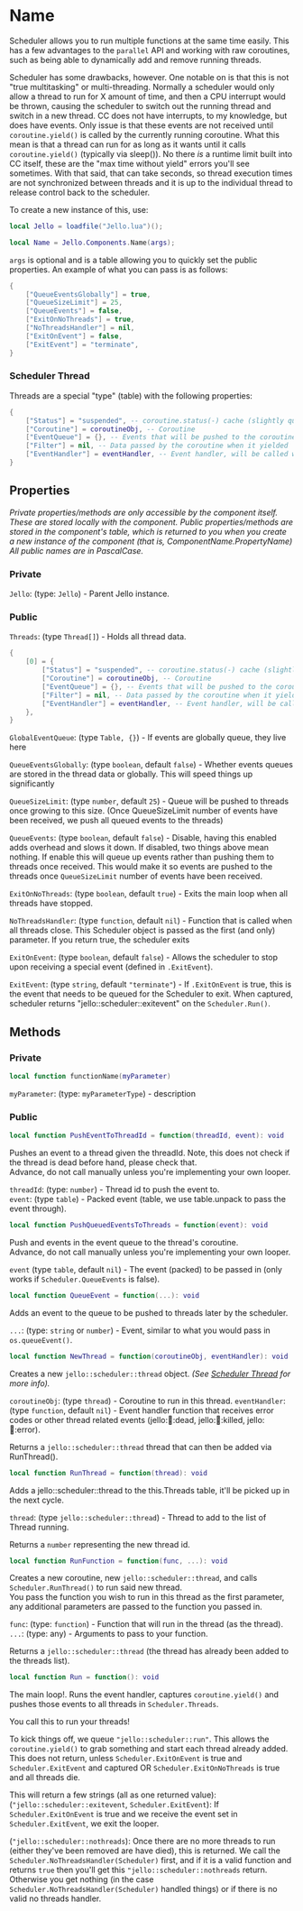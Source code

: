 # Name
Scheduler allows you to run multiple functions at the same time easily. This has a few advantages to the `parallel` API and working with raw coroutines, such as being able to dynamically add and remove running threads.


Scheduler has some drawbacks, however. One notable on is that this is not "true multitasking" or multi-threading. Normally a scheduler would only allow a thread to run for X amount of time, and then a CPU interrupt would be thrown, causing the scheduler to switch out the running thread and switch in a new thread. CC does not have interrupts, to my knowledge, but does have events. Only issue is that these events are not received until `coroutine.yield()` is called by the currently running coroutine. What this mean is that a thread can run for as long as it wants until it calls `coroutine.yield()` (typically via sleep()). No there _is_ a runtime limit built into CC itself, these are the "max time without yield" errors you'll see sometimes. With that said, that can take seconds, so thread execution times are not synchronized between threads and it is up to the individual thread to release control back to the scheduler.




To create a new instance of this, use:
```lua
local Jello = loadfile("Jello.lua")();

local Name = Jello.Components.Name(args);
```
`args` is optional and is a table allowing you to quickly set the public properties. An example of what you can pass is as follows:
```lua
{
	["QueueEventsGlobally"] = true,
	["QueueSizeLimit"] = 25,
	["QueueEvents"] = false,
	["ExitOnNoThreads"] = true,
	["NoThreadsHandler"] = nil,
	["ExitOnEvent"] = false,
	["ExitEvent"] = "terminate",
}
```




### Scheduler Thread
Threads are a special "type" (table) with the following properties:
```lua
{
	["Status"] = "suspended", -- coroutine.status(-) cache (slightly quicker)
	["Coroutine"] = coroutineObj, -- Coroutine
	["EventQueue"] = {}, -- Events that will be pushed to the coroutine next resume
	["Filter"] = nil, -- Data passed by the coroutine when it yielded
	["EventHandler"] = eventHandler, -- Event handler, will be called when a thread event occurs (thread_died, thread_killed, thread_error). First parameter is the event (thread::error, thread::killed, thread::died), followed by the thread table (what you're looking at) and lastly the error (second return from calling coroutine.resume(<thread>, <event>)).
}
```



## Properties
_Private properties/methods are only accessible by the component itself. These are stored locally with the component. Public properties/methods are stored in the component's table, which is returned to you when you create a new instance of the component (that is, ComponentName.PropertyName)_\
_All public names are in PascalCase._

### Private
`Jello`: (type: `Jello`) - Parent Jello instance.


### Public
`Threads`: (type `Thread[]`) - Holds all thread data.
```lua
{
	[0] = {
		["Status"] = "suspended", -- coroutine.status(-) cache (slightly quicker)
		["Coroutine"] = coroutineObj, -- Coroutine
		["EventQueue"] = {}, -- Events that will be pushed to the coroutine next resume
		["Filter"] = nil, -- Data passed by the coroutine when it yielded
		["EventHandler"] = eventHandler, -- Event handler, will be called when a thread event occurs (thread_died, thread_killed, thread_error). First parameter is the event (thread::error, thread::killed, thread::died), followed by the thread table (what you're looking at) and lastly the error (second return from calling coroutine.resume(<thread>, <event>)).
	},
}
```



`GlobalEventQueue`: (type `Table, {}`) - If events are globally queue, they live here


`QueueEventsGlobally`: (type `boolean`, default `false`) - Whether events queues are stored in the thread data or globally. This will speed things up significantly


`QueueSizeLimit`: (type `number`, default `25`) - Queue will be pushed to threads once growing to this size. (Once QueueSizeLimit number of events have been received, we push all queued events to the threads)


`QueueEvents`: (type `boolean`, default `false`) - Disable, having this enabled adds overhead and slows it down. If disabled, two things above mean nothing. If enable this will queue up events rather than pushing them to threads once received. This would make it so events are pushed to the threads once `QueueSizeLimit` number of events have been received.


`ExitOnNoThreads`: (type `boolean`, default `true`) - Exits the main loop when all threads have stopped.


`NoThreadsHandler`: (type `function`, default `nil`) - Function that is called when all threads close. This Scheduler object is passed as the first (and only) parameter. If you return true, the scheduler exits


`ExitOnEvent`: (type `boolean`, default `false`) - Allows the scheduler to stop upon receiving a special event (defined in `.ExitEvent`).


`ExitEvent`: (type `string`, default `"terminate"`) -  If `.ExitOnEvent` is true, this is the event that needs to be queued for the Scheduler to exit. When captured, scheduler returns "jello::scheduler::exitevent" on the `Scheduler.Run()`.





## Methods
### Private
```lua
local function functionName(myParameter)
```
`myParameter`: (type: `myParameterType`) - description


### Public
```lua
local function PushEventToThreadId = function(threadId, event): void
```
Pushes an event to a thread given the threadId. Note, this does not check if the thread is dead before hand, please check that.\
Advance, do not call manually unless you're implementing your own looper.

`threadId`: (type: `number`) - Thread id to push the event to.\
`event`: (type `table`) - Packed event (table, we use table.unpack to pass the event through).




```lua
local function PushQueuedEventsToThreads = function(event): void
```
Push and events in the event queue to the thread's coroutine.\
Advance, do not call manually unless you're implementing your own looper.

`event` (type `table`, default `nil`) - The event (packed) to be passed in (only works if `Scheduler.QueueEvents` is false).




```lua
local function QueueEvent = function(...): void
```
Adds an event to the queue to be pushed to threads later by the scheduler.

`...`: (type: `string` or `number`) - Event, similar to what you would pass in `os.queueEvent()`.




```lua
local function NewThread = function(coroutineObj, eventHandler): void
```
Creates a new `jello::scheduler::thread` object. _(See [Scheduler Thread](#Scheduler%20Thread) for more info)._

`coroutineObj`: (type `thread`) - Coroutine to run in this thread.
`eventHandler`: (type `function`, default `nil`) - Event handler function that receives error codes or other thread related events (jello::thread::dead, jello::thread::killed, jello::thread::error).

Returns a `jello::scheduler::thread` thread that can then be added via RunThread().



```lua
local function RunThread = function(thread): void
```
Adds a jello::scheduler::thread to the this.Threads table, it'll be picked up in the next cycle.

`thread`: (type `jello::scheduler::thread`) - Thread to add to the list of Thread running.

Returns a `number` representing the new thread id.




```lua
local function RunFunction = function(func, ...): void
```
Creates a new coroutine, new `jello::scheduler::thread`, and calls `Scheduler.RunThread()` to run said new thread.\
You pass the function you wish to run in this thread as the first parameter, any additional parameters are passed to the function you passed in.

`func`: (type: `function`) - Function that will run in the thread (as the thread).
`...`: (type: any) - Arguments to pass to your function.

Returns a `jello::scheduler::thread` (the thread has already been added to the threads list).






```lua
local function Run = function(): void
```
The main loop!. Runs the event handler, captures `coroutine.yield()` and pushes those events to all threads in `Scheduler.Threads`.

You call this to run your threads!

To kick things off, we queue `"jello::scheduler::run"`. This allows the `coroutine.yield()` to grab something and start each thread already added.\
This does not return, unless `Scheduler.ExitOnEvent` is true and `Scheduler.ExitEvent` and captured OR `Scheduler.ExitOnNoThreads` is true and all threads die.

This will return a few strings (all as one returned value):\
(`"jello::scheduler::exitevent`, `Scheduler.ExitEvent`): If `Scheduler.ExitOnEvent` is true and we receive the event set in `Scheduler.ExitEvent`, we exit the looper.

(`"jello::scheduler::nothreads`): Once there are no more threads to run (either they've been removed are have died), this is returned. We call the `Scheduler.NoThreadsHandler(Scheduler)` first, and if it is a valid function and returns `true` then you'll get this `"jello::scheduler::nothreads` return. Otherwise you get nothing (in the case `Scheduler.NoThreadsHandler(Scheduler)` handled things) or if there is no valid no threads handler.